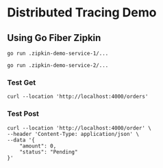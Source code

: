 # Distributed Tracing Demo
## Using Go Fiber Zipkin

```
go run .zipkin-demo-service-1/...

go run .zipkin-demo-service-2/...
```

### Test Get
```
curl --location 'http://localhost:4000/orders'
```

### Test Post
```
curl --location 'http://localhost:4000/order' \
--header 'Content-Type: application/json' \
--data '{
    "amount": 0,
    "status": "Pending"
}'
```